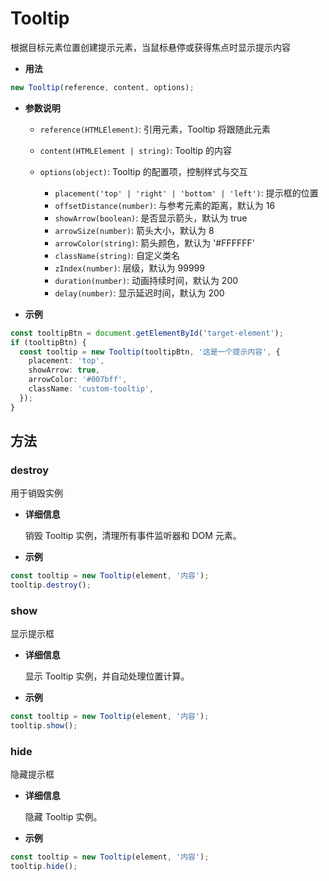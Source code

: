 # Tooltip

根据目标元素位置创建提示元素，当鼠标悬停或获得焦点时显示提示内容

- **用法**

```typescript
new Tooltip(reference, content, options);
```

- **参数说明**

  - `reference(HTMLElement)`: 引用元素，Tooltip 将跟随此元素

  - `content(HTMLElement | string)`: Tooltip 的内容

  - `options(object)`: Tooltip 的配置项，控制样式与交互

    - `placement('top' | 'right' | 'bottom' | 'left')`: 提示框的位置
    - `offsetDistance(number)`: 与参考元素的距离，默认为 16
    - `showArrow(boolean)`: 是否显示箭头，默认为 true
    - `arrowSize(number)`: 箭头大小，默认为 8
    - `arrowColor(string)`: 箭头颜色，默认为 '#FFFFFF'
    - `className(string)`: 自定义类名
    - `zIndex(number)`: 层级，默认为 99999
    - `duration(number)`: 动画持续时间，默认为 200
    - `delay(number)`: 显示延迟时间，默认为 200

- **示例**

```typescript
const tooltipBtn = document.getElementById('target-element');
if (tooltipBtn) {
  const tooltip = new Tooltip(tooltipBtn, '这是一个提示内容', {
    placement: 'top',
    showArrow: true,
    arrowColor: '#007bff',
    className: 'custom-tooltip',
  });
}
```

## 方法

### destroy

用于销毁实例

- **详细信息**

  销毁 Tooltip 实例，清理所有事件监听器和 DOM 元素。

- **示例**

```typescript
const tooltip = new Tooltip(element, '内容');
tooltip.destroy();
```

### show

显示提示框

- **详细信息**

  显示 Tooltip 实例，并自动处理位置计算。

- **示例**

```typescript
const tooltip = new Tooltip(element, '内容');
tooltip.show();
```

### hide

隐藏提示框

- **详细信息**

  隐藏 Tooltip 实例。

- **示例**

```typescript
const tooltip = new Tooltip(element, '内容');
tooltip.hide();
```
